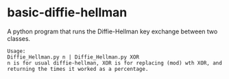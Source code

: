 # basic-diffie-hellman
A python program that runs the Diffie-Hellman key exchange between two classes.

```
Usage:
Diffie_Hellman.py n | Diffie_Hellman.py XOR
n is for usual diffie-hellman, XOR is for replacing (mod) wth XOR, and returning the times it worked as a percentage.
```
